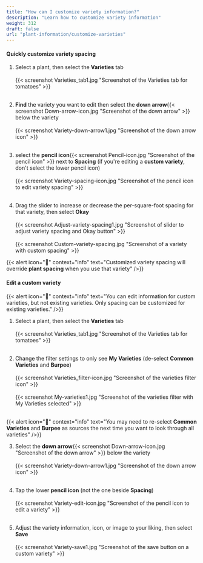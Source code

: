 ```yaml
---
title: "How can I customize variety information?"
description: "Learn how to customize variety information"
weight: 312
draft: false
url: "plant-information/customize-varieties"
---
```


#### Quickly customize variety spacing
1. Select a plant, then select the **Varieties** tab<br /><br />
{{< screenshot Varieties_tab1.jpg "Screenshot of the Varieties tab for tomatoes" >}}<br /><br />

2. **Find** the variety you want to edit then select the **down arrow**{{< screenshot Down-arrow-icon.jpg "Screenshot of the down arrow" >}} below the variety<br /><br />
{{< screenshot Variety-down-arrow1.jpg "Screenshot of the down arrow icon" >}}<br /><br />

3. select the **pencil icon**{{< screenshot Pencil-icon.jpg "Screenshot of the pencil icon" >}} next to **Spacing** (if you're editing a **custom variety**, don't select the lower pencil icon)<br /><br />
{{< screenshot Variety-spacing-icon.jpg "Screenshot of the pencil icon to edit variety spacing" >}}<br /><br />

4. Drag the slider to increase or decrease the per-square-foot spacing for that variety, then select **Okay**<br /><br />
{{< screenshot Adjust-variety-spacing1.jpg "Screenshot of slider to adjust variety spacing and Okay button" >}}<br /><br />
{{< screenshot Custom-variety-spacing.jpg "Screenshot of a variety with custom spacing" >}}

{{< alert icon="️🍅" context="info" text="Customized variety spacing will override **plant spacing** when you use that variety" />}}

#### Edit a custom variety
{{< alert icon="️🥕" context="info" text="You can edit information for custom varieties, but not existing varieties. Only spacing can be customized for existing varieties." />}}
1. Select a plant, then select the **Varieties** tab<br /><br />
{{< screenshot Varieties_tab1.jpg "Screenshot of the Varieties tab for tomatoes" >}}<br /><br />

2. Change the filter settings to only see **My Varieties** (de-select **Common Varieties** and **Burpee**)<br /><br />
{{< screenshot Varieties_filter-icon.jpg "Screenshot of the varieties filter icon" >}}<br /><br />
{{< screenshot My-varieties1.jpg "Screenshot of the varieties filter with My Varieties selected" >}}<br /><br />

{{< alert icon="️🥦" context="info" text="You may need to re-select **Common Varieties** and **Burpee** as sources the next time you want to look through all varieties" />}}

3. Select the **down arrow**{{< screenshot Down-arrow-icon.jpg "Screenshot of the down arrow" >}} below the variety<br /><br />
{{< screenshot Variety-down-arrow1.jpg "Screenshot of the down arrow icon" >}}<br /><br />

4. Tap the lower **pencil icon** (not the one beside **Spacing**)<br /><br />
{{< screenshot Variety-edit-icon.jpg "Screenshot of the pencil icon to edit a variety" >}}<br /><br />

5. Adjust the variety information, icon, or image to your liking, then select **Save**<br /><br />
{{< screenshot Variety-save1.jpg "Screenshot of the save button on a custom variety" >}}
